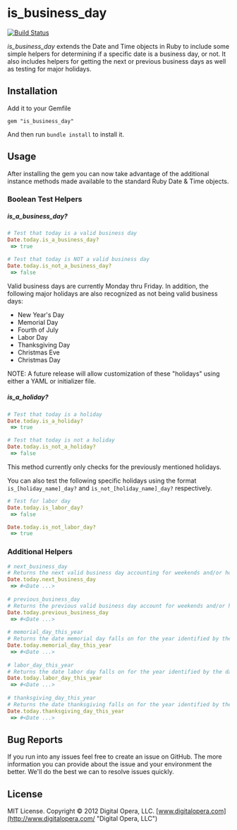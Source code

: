 # is_business_day
[![Build Status](https://secure.travis-ci.org/noiseunion/is_business_day.png)](http://travis-ci.org/noiseunion/is_business_day)

*is_business_day* extends the Date and Time objects in Ruby to include some simple helpers for determining if a specific date is a business day, or not.  It also includes helpers for getting the next or previous business days as well as testing for major holidays.

## Installation

Add it to your Gemfile

`gem "is_business_day"`

And then run `bundle install` to install it.

## Usage

After installing the gem you can now take advantage of the additional instance methods made available to the standard Ruby Date & Time objects.

### Boolean Test Helpers

##### is_a_business_day?

```rb
# Test that today is a valid business day
Date.today.is_a_business_day? 
 => true

# Test that today is NOT a valid business day
Date.today.is_not_a_business_day?
 => false
```

Valid business days are currently Monday thru Friday.  In addition, the following major holidays are also recognized as not being valid business days:

- New Year's Day
- Memorial Day
- Fourth of July
- Labor Day
- Thanksgiving Day
- Christmas Eve
- Christmas Day

NOTE: A future release will allow customization of these "holidays" using either a YAML or initializer file.

##### is_a_holiday?

```rb
# Test that today is a holiday
Date.today.is_a_holiday?
 => true

# Test that today is not a holiday
Date.today.is_not_a_holiday?
 => false
```

This method currently only checks for the previously mentioned holidays.

You can also test the following specific holidays using the format `is_[holiday_name]_day?` and `is_not_[holiday_name]_day?` respectively.

```rb
# Test for labor day
Date.today.is_labor_day?
 => false

Date.today.is_not_labor_day?
 => true
```

### Additional Helpers

```rb
# next_business_day
# Returns the next valid business day accounting for weekends and/or holidays.
Date.today.next_business_day
 => #<Date ...> 
	
# previous_business_day
# Returns the previous valid business day account for weekends and/or holidays.
Date.today.previous_business_day
 => #<Date ...>
	
# memorial_day_this_year
# Returns the date memorial day falls on for the year identified by the date instance
Date.today.memorial_day_this_year
 => #<Date ...>
	
# labor_day_this_year
# Returns the date labor day falls on for the year identified by the date instance
Date.today.labor_day_this_year
 => #<Date ...>
	
# thanksgiving_day_this_year
# Returns the date thanksgiving falls on for the year identified by the date instance
Date.today.thanksgiving_day_this_year
 => #<Date ...>
```

## Bug Reports

If you run into any issues feel free to create an issue on GitHub.  The more information you can provide about the issue and your environment the better.  We'll do the best we can to resolve issues quickly.

## License

MIT License.  Copyright &copy; 2012 Digital Opera, LLC.  [www.digitalopera.com](http://www.digitalopera.com/ "Digital Opera, LLC")